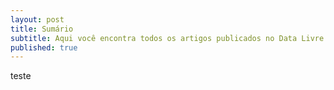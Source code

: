 ```yaml
---
layout: post
title: Sumário
subtitle: Aqui você encontra todos os artigos publicados no Data Livre
published: true
---
```


teste
